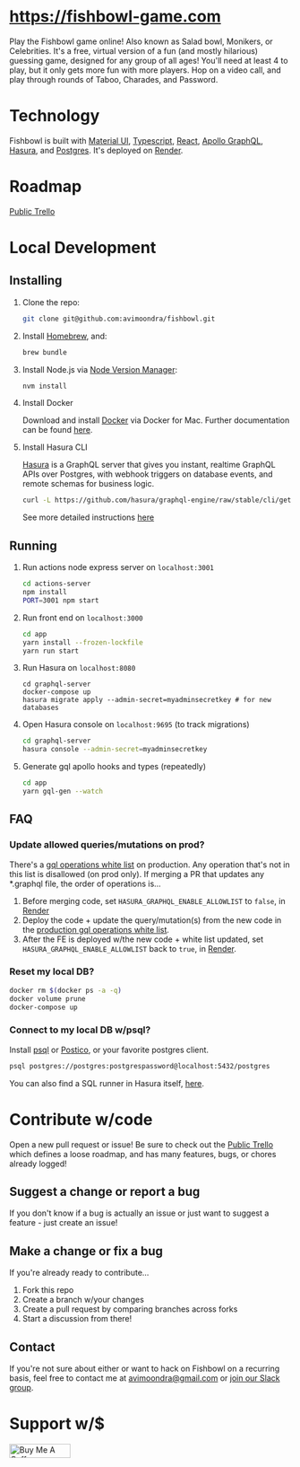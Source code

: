 # https://fishbowl-game.com

Play the Fishbowl game online! Also known as Salad bowl, Monikers, or Celebrities. It's a free, virtual version of a fun (and mostly hilarious) guessing game, designed for any group of all ages! You'll need at least 4 to play, but it only gets more fun with more players. Hop on a video call, and play through rounds of Taboo, Charades, and Password.

# Technology

Fishbowl is built with [Material UI](https://material-ui.com/), [Typescript](https://www.typescriptlang.org/), [React](https://reactjs.org/), [Apollo GraphQL](https://www.apollographql.com/), [Hasura](https://hasura.io/), and [Postgres](https://www.postgresql.org/). It's deployed on [Render](https://render.com/).

# Roadmap

[Public Trello](https://trello.com/b/xxUmKj7q/fishbowl-game)

# Local Development

## Installing

1. Clone the repo:

    ```bash
    git clone git@github.com:avimoondra/fishbowl.git
    ```

2. Install [Homebrew](https://brew.sh/), and:

    ```bash
    brew bundle
    ```

3. Install Node.js via [Node Version Manager](https://github.com/nvm-sh/nvm):

    ```bash
    nvm install
    ```

4. Install Docker

    Download and install [Docker](https://docs.docker.com/docker-for-mac/install/) via Docker for Mac. Further documentation can be found [here](https://docs.docker.com/engine/docker-overview/).

5. Install Hasura CLI

    [Hasura](https://hasura.io/) is a GraphQL server that gives you instant, realtime GraphQL APIs over Postgres, with webhook triggers on database events, and remote schemas for business logic.

    ```bash
    curl -L https://github.com/hasura/graphql-engine/raw/stable/cli/get.sh | bash
    ```

    See more detailed instructions [here](https://hasura.io/docs/1.0/graphql/manual/hasura-cli/install-hasura-cli.html)

## Running

1. Run actions node express server on `localhost:3001`

    ```bash
    cd actions-server
    npm install
    PORT=3001 npm start
    ```

2. Run front end on `localhost:3000`

    ```bash
    cd app
    yarn install --frozen-lockfile
    yarn run start
    ```

3. Run Hasura on `localhost:8080`

    ```
    cd graphql-server
    docker-compose up
    hasura migrate apply --admin-secret=myadminsecretkey # for new databases
    ```

4. Open Hasura console on `localhost:9695` (to track migrations)

    ```bash
    cd graphql-server
    hasura console --admin-secret=myadminsecretkey
    ```

5. Generate gql apollo hooks and types (repeatedly)

    ```bash
    cd app
    yarn gql-gen --watch
    ```
## FAQ

### Update allowed queries/mutations on prod?

There's a [gql operations white list](https://fishbowl-graphql.onrender.com/console/settings/allowed-queries) on production. Any operation that's not in this list is disallowed (on prod only). If merging a PR that updates any *.graphql file, the order of operations is...

1. Before merging code, set `HASURA_GRAPHQL_ENABLE_ALLOWLIST` to `false`, in [Render](https://dashboard.render.com/web/srv-bqave7tp1qr5voljem1g/env)
2. Deploy the code + update the query/mutation(s) from the new code in the [production gql operations white list](https://fishbowl-graphql.onrender.com/console/settings/allowed-queries).
3. After the FE is deployed w/the new code + white list updated, set `HASURA_GRAPHQL_ENABLE_ALLOWLIST` back to `true`, in [Render](https://dashboard.render.com/web/srv-bqave7tp1qr5voljem1g/env).

### Reset my local DB?

```bash
docker rm $(docker ps -a -q)
docker volume prune
docker-compose up
```

### Connect to my local DB w/psql?

Install [psql](https://www.postgresql.org/docs/9.3/app-psql.html) or [Postico](https://eggerapps.at/postico/), or your favorite postgres client.

```bash
psql postgres://postgres:postgrespassword@localhost:5432/postgres
```

You can also find a SQL runner in Hasura itself, [here](http://localhost:9695/data/sql).

# Contribute w/code

Open a new pull request or issue! Be sure to check out the [Public Trello](https://trello.com/b/xxUmKj7q/fishbowl-game) which defines a loose roadmap, and has many features, bugs, or chores already logged!

## Suggest a change or report a bug

If you don't know if a bug is actually an issue or just want to suggest a feature - just create an issue!

## Make a change or fix a bug

If you're already ready to contribute...

1. Fork this repo
2. Create a branch w/your changes
3. Create a pull request by comparing branches across forks
4. Start a discussion from there!

## Contact

If you're not sure about either or want to hack on Fishbowl on a recurring basis, feel free to contact me at [avimoondra@gmail.com](mailto:avimoondra@gmail.com) or [join our Slack group](https://join.slack.com/t/fishbowl-game/shared_invite/zt-dzi7puk6-Dpcg748SKqoBeRqZOfV7~g).

# Support w/\$

<a href="https://www.buymeacoffee.com/fishbowlgame" target="_blank"><img src="https://cdn.buymeacoffee.com/buttons/default-orange.png" alt="Buy Me A Coffee" style="height: 25.5px !important;width: 108.5px !important;" ></a>
